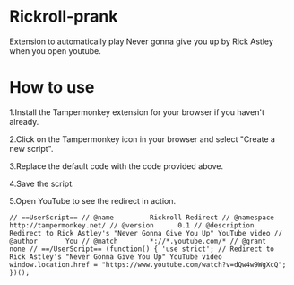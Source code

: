 # Rickroll-prank
Extension to automatically play Never gonna give you up by Rick Astley when you open youtube.

# How to use

1.Install the Tampermonkey extension for your browser if you haven't already.

2.Click on the Tampermonkey icon in your browser and select "Create a new script".

3.Replace the default code with the code provided above.

4.Save the script.

5.Open YouTube to see the redirect in action.


```
// ==UserScript== // @name         Rickroll Redirect // @namespace    http://tampermonkey.net/ // @version      0.1 // @description  Redirect to Rick Astley's "Never Gonna Give You Up" YouTube video // @author       You // @match        *://*.youtube.com/* // @grant        none // ==/UserScript== (function() { 'use strict'; // Redirect to Rick Astley's "Never Gonna Give You Up" YouTube video window.location.href = "https://www.youtube.com/watch?v=dQw4w9WgXcQ"; })();
```
